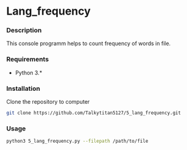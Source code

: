 # Lang_frequency

### Description

This console programm helps to count frequency of words in file.

### Requirements

* Python 3.*

### Installation

Clone the repository to computer

```bash
git clone https://github.com/Talkytitan5127/5_lang_frequency.git
```

### Usage

```bash
python3 5_lang_frequency.py --filepath /path/to/file
```
